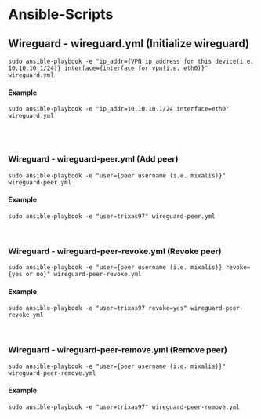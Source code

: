# Ansible-Scripts

## Wireguard - wireguard.yml (Initialize wireguard)
```
sudo ansible-playbook -e "ip_addr={VPN ip address for this device(i.e. 10.10.10.1/24)} interface={interface for vpn(i.e. eth0)}" wireguard.yml
```
#### Example
```
sudo ansible-playbook -e "ip_addr=10.10.10.1/24 interface=eth0" wireguard.yml
```
<br />
<br />

### Wireguard - wireguard-peer.yml (Add peer)
```
sudo ansible-playbook -e "user={peer username (i.e. mixalis)}" wireguard-peer.yml
```
#### Example
```
sudo ansible-playbook -e "user=trixas97" wireguard-peer.yml
```
<br />

### Wireguard - wireguard-peer-revoke.yml (Revoke peer)
```
sudo ansible-playbook -e "user={peer username (i.e. mixalis)} revoke={yes or no}" wireguard-peer-revoke.yml
```
#### Example
```
sudo ansible-playbook -e "user=trixas97 revoke=yes" wireguard-peer-revoke.yml
```
<br />

### Wireguard - wireguard-peer-remove.yml (Remove peer)
```
sudo ansible-playbook -e "user={peer username (i.e. mixalis)}" wireguard-peer-remove.yml
```
#### Example
```
sudo ansible-playbook -e "user=trixas97" wireguard-peer-remove.yml
```
